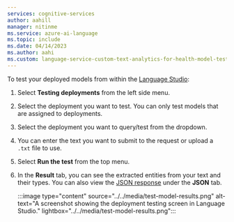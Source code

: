 ```yaml
---
services: cognitive-services
author: aahill
manager: nitinme
ms.service: azure-ai-language
ms.topic: include
ms.date: 04/14/2023
ms.author: aahi
ms.custom: language-service-custom-text-analytics-for-health-model-testing
---
```


To test your deployed models from within the [Language Studio](https://aka.ms/LanguageStudio):
1. Select **Testing deployments** from the left side menu.

2. Select the deployment you want to test. You can only test models that are assigned to deployments. 

3. Select the deployment you want to query/test from the dropdown.

4. You can enter the text you want to submit to the request or upload a `.txt` file to use.

5. Select **Run the test** from the top menu.

6. In the **Result** tab, you can see the extracted entities from your text and their types. You can also view the [JSON response](../../how-to/call-api.md#get-task-results) under the **JSON** tab.

    :::image type="content" source="../../media/test-model-results.png" alt-text="A screenshot showing the deployment testing screen in Language Studio." lightbox="../../media/test-model-results.png":::


